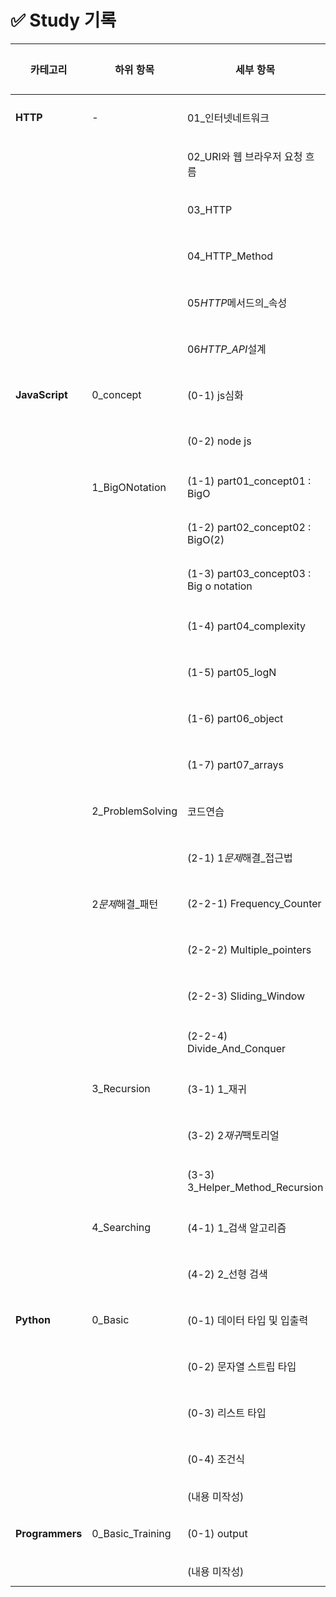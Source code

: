 # ✅ Study 기록

| 카테고리        | 하위 항목         | 세부 항목                               | 진도율 | 링크                                                                                                                                                                        |
| --------------- | ----------------- | --------------------------------------- | ------ | --------------------------------------------------------------------------------------------------------------------------------------------------------------------------- |
| **HTTP**        | -                 | 01\_인터넷네트워크                      | [ ]    | [📄 링크](https://github.com/hotteokButler/study/blob/main/01_HTTP/01_%EC%9D%B8%ED%84%B0%EB%84%B7_%EB%84%A4%ED%8A%B8%EC%9B%8C%ED%81%AC.md)                                  |
|                 |                   | 02_URI와 웹 브라우저 요청 흐름          | [ ]    | [📄 링크](https://github.com/hotteokButler/study/blob/main/01_HTTP/02_URI%EC%99%80_%EC%9B%B9_%EB%B8%8C%EB%9D%BC%EC%9A%B0%EC%A0%80_%EC%9A%94%EC%B2%AD_%ED%9D%90%EB%A6%84.md) |
|                 |                   | 03_HTTP                                 | []     | [📄 링크](https://github.com/hotteokButler/study/blob/main/01_HTTP/03_HTTP.md)                                                                                              |
|                 |                   | 04_HTTP_Method                          | []     | [📄 링크](https://github.com/hotteokButler/study/blob/main/01_HTTP/04_HTTP_Method.md)                                                                                       |
|                 |                   | 05*HTTP*메서드의\_속성                  | [ ]    | [📄 링크](https://github.com/hotteokButler/study/blob/main/01_HTTP/05_HTTP_%EB%A9%94%EC%84%9C%EB%93%9C%EC%9D%98_%EC%86%8D%EC%84%B1.md)                                      |
|                 |                   | 06*HTTP_API*설계                        | [ ]    | [📄 링크](https://github.com/hotteokButler/study/blob/main/01_HTTP/06_HTTP_API_%EC%84%A4%EA%B3%84.md)                                                                       |
| **JavaScript**  | 0_concept         | (0-1) js심화                            | [ ]    | [📄 링크](https://github.com/hotteokButler/study/tree/main/02_JavaScript/0_concept/0_1_js%EC%8B%AC%ED%99%94)                                                                |
|                 |                   | (0-2) node js                           | [ ]    | [📄 링크](https://github.com/hotteokButler/study/tree/main/02_JavaScript/0_concept/0_2_node_js)                                                                             |
|                 | 1_BigONotation    | (1-1) part01_concept01 : BigO           | []     | [📄 링크](https://github.com/hotteokButler/study/blob/main/02_JavaScript/1_BigONotation/part01__concept01.js)                                                               |
|                 |                   | (1-2) part02_concept02 : BigO(2)        | []     | [📄 링크](https://github.com/hotteokButler/study/blob/main/02_JavaScript/1_BigONotation/part02_concept02.js)                                                                |
|                 |                   | (1-3) part03_concept03 : Big o notation | [ ]    | [📄 링크](https://github.com/hotteokButler/study/blob/main/02_JavaScript/1_BigONotation/part03_concept03.js)                                                                |
|                 |                   | (1-4) part04_complexity                 | [ ]    | [📄 링크](https://github.com/hotteokButler/study/blob/main/02_JavaScript/1_BigONotation/part04_complexity.js)                                                               |
|                 |                   | (1-5) part05_logN                       | [ ]    | [📄 링크](https://github.com/hotteokButler/study/blob/main/02_JavaScript/1_BigONotation/part05_logN.js)                                                                     |
|                 |                   | (1-6) part06_object                     | [ ]    | [📄 링크](https://github.com/hotteokButler/study/blob/main/02_JavaScript/1_BigONotation/part06_object.js)                                                                   |
|                 |                   | (1-7) part07_arrays                     | [ ]    | [📄 링크](https://github.com/hotteokButler/study/blob/main/02_JavaScript/1_BigONotation/part07_arrays.js)                                                                   |
|                 | 2_ProblemSolving  | 코드연습                                | [ ]    | [📄 링크](https://github.com/hotteokButler/study/tree/main/02_JavaScript/2_ProblemSolving/%EC%BD%94%EB%93%9C%EC%97%B0%EC%8A%B5)                                             |
|                 |                   | (2-1) 1*문제*해결\_접근법               | []     | [📄 링크](https://github.com/hotteokButler/study/blob/main/02_JavaScript/2_ProblemSolving/1_%EB%AC%B8%EC%A0%9C_%ED%95%B4%EA%B2%B0_%EC%A0%91%EA%B7%BC%EB%B2%95.js)           |
|                 | 2*문제*해결\_패턴 | (2-2-1) Frequency_Counter               | [ ]    | [📄 링크](https://github.com/hotteokButler/study/blob/main/02_JavaScript/2_ProblemSolving/2-1_Frequeny_Counter.js)                                                          |
|                 |                   | (2-2-2) Multiple_pointers               | [ ]    | [📄 링크](https://github.com/hotteokButler/study/blob/main/02_JavaScript/2_ProblemSolving/2-2_Multiple_pointers.js)                                                         |
|                 |                   | (2-2-3) Sliding_Window                  | [ ]    | [📄 링크](https://github.com/hotteokButler/study/blob/main/02_JavaScript/2_ProblemSolving/2-3_Sliding_Window.js)                                                            |
|                 |                   | (2-2-4) Divide_And_Conquer              | [ ]    | [📄 링크](https://github.com/hotteokButler/study/blob/main/02_JavaScript/2_ProblemSolving/2-4_Divide_And_Conquer.js)                                                        |
|                 | 3_Recursion       | (3-1) 1\_재귀                           | [ ]    | [📄 링크](https://github.com/hotteokButler/study/blob/main/02_JavaScript/3_Recursion/1_%EC%9E%AC%EA%B7%80.js)                                                               |
|                 |                   | (3-2) 2*재귀*팩토리얼                   | [ ]    | [📄 링크](https://github.com/hotteokButler/study/blob/main/02_JavaScript/3_Recursion/2_%EC%9E%AC%EA%B7%80_%ED%8C%A9%ED%86%A0%EB%A6%AC%EC%96%BC.js)                          |
|                 |                   | (3-3) 3_Helper_Method_Recursion         | [ ]    | [📄 링크](https://github.com/hotteokButler/study/blob/main/02_JavaScript/3_Recursion/3_Helper_Method_Recrusion.js)                                                          |
|                 | 4_Searching       | (4-1) 1\_검색 알고리즘                  | [ ]    | [📄 링크](https://github.com/hotteokButler/study/blob/main/02_JavaScript/4_Searching/1_%EA%B2%80%EC%83%89_%EC%95%8C%EA%B3%A0%EB%A6%AC%EC%A6%98.js)                          |
|                 |                   | (4-2) 2\_선형 검색                      | [ ]    | [📄 링크](https://github.com/hotteokButler/study/blob/main/02_JavaScript/4_Searching/2_%EC%84%A0%ED%98%95%EA%B2%80%EC%83%89.js)                                             |
| **Python**      | 0_Basic           | (0-1) 데이터 타입 및 입출력             | [ ]    | [📄 링크](https://github.com/hotteokButler/study/blob/main/03_Python/0_Basic/01_data_type_and_print.ipynb)                                                                  |
|                 |                   | (0-2) 문자열 스트립 타입                | [ ]    | [📄 링크](https://github.com/hotteokButler/study/blob/main/03_Python/0_Basic/02_string_type.ipynb)                                                                          |
|                 |                   | (0-3) 리스트 타입                       | [ ]    | [📄 링크](https://github.com/hotteokButler/study/blob/main/03_Python/0_Basic/03_list_type.ipynb)                                                                            |
|                 |                   | (0-4) 조건식                            | [ ]    | [📄 링크](https://github.com/hotteokButler/study/blob/main/03_Python/0_Basic/04_conditional_statements.ipynb)                                                               |
|                 |                   | (내용 미작성)                           | [ ]    | -                                                                                                                                                                           |
| **Programmers** | 0_Basic_Training  | (0-1) output                            | [ ]    | [📄 링크](https://github.com/hotteokButler/study/blob/main/04_Programmers/0_Basic_Training/01_output.md)                                                                    |
|                 |                   | (내용 미작성)                           | [ ]    | -                                                                                                                                                                           |
